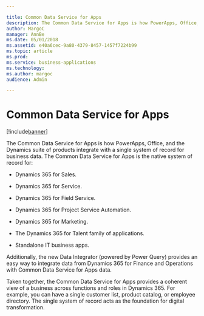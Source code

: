 ```yaml
---

title: Common Data Service for Apps
description: The Common Data Service for Apps is how PowerApps, Office, and the Dynamics suite of products integrate with a single system of record for business data.
author: MargoC
manager: AnnBe
ms.date: 05/01/2018
ms.assetid: e40a6cec-9a80-4379-8457-1457f7224b99
ms.topic: article
ms.prod: 
ms.service: business-applications
ms.technology: 
ms.author: margoc
audience: Admin

---
```

#  Common Data Service for Apps




[!include[banner](../../includes/banner.md)]

The Common Data Service for Apps is how PowerApps, Office, and the Dynamics
suite of products integrate with a single system of record for business data.
The Common Data Service for Apps is the native system of record for:

-   Dynamics 365 for Sales.

-   Dynamics 365 for Service.

-   Dynamics 365 for Field Service.

-   Dynamics 365 for Project Service Automation.

-   Dynamics 365 for Marketing.

-   The Dynamics 365 for Talent family of applications.

-   Standalone IT business apps.

Additionally, the new Data Integrator (powered by Power Query) provides an easy
way to integrate data from Dynamics 365 for Finance and Operations with Common
Data Service for Apps data.

Taken together, the Common Data Service for Apps provides a coherent view of a
business across functions and roles in Dynamics 365. For example, you can have a
single customer list, product catalog, or employee directory. The single system
of record acts as the foundation for digital transformation.
